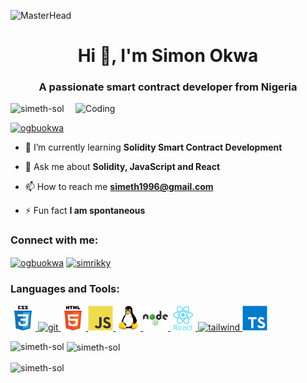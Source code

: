 ![MasterHead](https://cdn.dribbble.com/userupload/16259288/file/original-b9fb87168e0a120ceb4965e50bd3bfe6.png?resize=1504x1128)
<h1 align="center">Hi 👋, I'm Simon Okwa</h1>
<h3 align="center">A passionate smart contract developer from Nigeria</h3>
<img align="right" alt="Coding" width="400" src="https://steamuserimages-a.akamaihd.net/ugc/1631947648964785474/81CBA15178466DD47195A239232202E78987B714/?imw=637&imh=358&ima=fit&impolicy=Letterbox&imcolor=%23000000&letterbox=true">

<p align="left"> <img src="https://komarev.com/ghpvc/?username=simeth-sol&label=Profile%20views&color=0e75b6&style=flat" alt="simeth-sol" /> </p>

<p align="left"> <a href="https://twitter.com/ogbuokwa" target="blank"><img src="https://img.shields.io/twitter/follow/ogbuokwa?logo=twitter&style=for-the-badge" alt="ogbuokwa" /></a> </p>

- 🌱 I’m currently learning **Solidity Smart Contract Development**

- 💬 Ask me about **Solidity, JavaScript and React**

- 📫 How to reach me **simeth1996@gmail.com**

- ⚡ Fun fact **I am spontaneous**

<h3 align="left">Connect with me:</h3>
<p align="left">
<a href="https://twitter.com/ogbuokwa" target="blank"><img align="center" src="https://raw.githubusercontent.com/rahuldkjain/github-profile-readme-generator/master/src/images/icons/Social/twitter.svg" alt="ogbuokwa" height="30" width="40" /></a>
<a href="https://instagram.com/simrikky" target="blank"><img align="center" src="https://raw.githubusercontent.com/rahuldkjain/github-profile-readme-generator/master/src/images/icons/Social/instagram.svg" alt="simrikky" height="30" width="40" /></a>
</p>

<h3 align="left">Languages and Tools:</h3>
<p align="left"> <a href="https://www.w3schools.com/css/" target="_blank" rel="noreferrer"> <img src="https://raw.githubusercontent.com/devicons/devicon/master/icons/css3/css3-original-wordmark.svg" alt="css3" width="40" height="40"/> </a> <a href="https://git-scm.com/" target="_blank" rel="noreferrer"> <img src="https://www.vectorlogo.zone/logos/git-scm/git-scm-icon.svg" alt="git" width="40" height="40"/> </a> <a href="https://www.w3.org/html/" target="_blank" rel="noreferrer"> <img src="https://raw.githubusercontent.com/devicons/devicon/master/icons/html5/html5-original-wordmark.svg" alt="html5" width="40" height="40"/> </a> <a href="https://developer.mozilla.org/en-US/docs/Web/JavaScript" target="_blank" rel="noreferrer"> <img src="https://raw.githubusercontent.com/devicons/devicon/master/icons/javascript/javascript-original.svg" alt="javascript" width="40" height="40"/> </a> <a href="https://www.linux.org/" target="_blank" rel="noreferrer"> <img src="https://raw.githubusercontent.com/devicons/devicon/master/icons/linux/linux-original.svg" alt="linux" width="40" height="40"/> </a> <a href="https://nodejs.org" target="_blank" rel="noreferrer"> <img src="https://raw.githubusercontent.com/devicons/devicon/master/icons/nodejs/nodejs-original-wordmark.svg" alt="nodejs" width="40" height="40"/> </a> <a href="https://reactjs.org/" target="_blank" rel="noreferrer"> <img src="https://raw.githubusercontent.com/devicons/devicon/master/icons/react/react-original-wordmark.svg" alt="react" width="40" height="40"/> </a> <a href="https://tailwindcss.com/" target="_blank" rel="noreferrer"> <img src="https://www.vectorlogo.zone/logos/tailwindcss/tailwindcss-icon.svg" alt="tailwind" width="40" height="40"/> </a> <a href="https://www.typescriptlang.org/" target="_blank" rel="noreferrer"> <img src="https://raw.githubusercontent.com/devicons/devicon/master/icons/typescript/typescript-original.svg" alt="typescript" width="40" height="40"/> </a> </p>

<p><img align="left" src="https://github-readme-stats.vercel.app/api/top-langs?username=simeth-sol&show_icons=true&locale=en&layout=compact" alt="simeth-sol" /></p>

<p>&nbsp;<img align="center" src="https://github-readme-stats.vercel.app/api?username=simeth-sol&show_icons=true&locale=en" alt="simeth-sol" /></p>

<p><img align="center" src="https://github-readme-streak-stats.herokuapp.com/?user=simeth-sol&" alt="simeth-sol" /></p>
